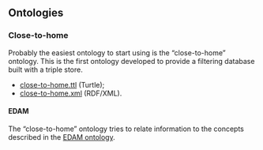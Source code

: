 ## Ontologies

### Close-to-home

Probably the easiest ontology to start using is the “close-to-home” ontology.
This is the first ontology developed to provide a filtering database built
with a triple store.

* [close-to-home.ttl](#) (Turtle);
* [close-to-home.xml](#) (RDF/XML).

#### EDAM

The “close-to-home” ontology tries to relate information to the concepts
described in the [EDAM ontology](http://edamontology.org).
